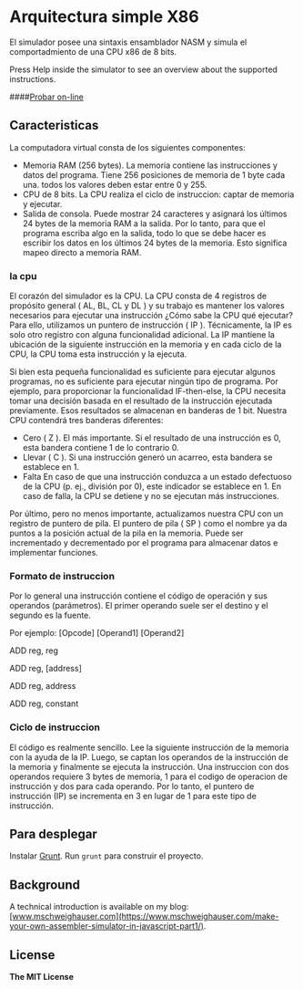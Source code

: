 # Arquitectura simple X86
El simulador posee una sintaxis ensamblador NASM y simula el comportadmiento de una CPU x86 de 8 bits.

Press Help inside the simulator to see an overview about the supported instructions.

####<a href="http://ruiz-jose.github.io/sim-x86/index.html" target="_blank">Probar on-line</a>

## Caracteristicas
La computadora virtual consta de los siguientes componentes:
- Memoria RAM (256 bytes). La memoria contiene las instrucciones y datos del programa. Tiene 256 posiciones de memoria de 1 byte cada una. todos los valores deben estar entre 0 y 255.
- CPU de 8 bits. La CPU realiza el ciclo de instruccion: captar de memoria y ejecutar.
- Salida de consola. Puede mostrar 24 caracteres y asignará los últimos 24 bytes de la memoria RAM a la salida. Por lo tanto, para que el programa escriba algo en la salida, todo lo que se debe hacer es escribir los datos en los últimos 24 bytes de la memoria. Esto significa mapeo directo a memoria RAM.

### la cpu
El corazón del simulador es la CPU. La CPU consta de 4 registros de propósito general ( AL, BL, CL y DL ) y su trabajo es mantener los valores necesarios para ejecutar una instrucción ¿Cómo sabe la CPU qué ejecutar? Para ello, utilizamos un puntero de instrucción ( IP ). Técnicamente, la IP es solo otro registro con alguna funcionalidad adicional. La IP mantiene la ubicación de la siguiente instrucción en la memoria y en cada ciclo de la CPU, la CPU toma esta instrucción y la ejecuta.

Si bien esta pequeña funcionalidad es suficiente para ejecutar algunos programas, no es suficiente para ejecutar ningún tipo de programa. Por ejemplo, para proporcionar la funcionalidad IF-then-else, la CPU necesita tomar una decisión basada en el resultado de la instrucción ejecutada previamente. Esos resultados se almacenan en banderas de 1 bit. Nuestra CPU contendrá tres banderas diferentes:

- Cero ( Z ). El más importante. Si el resultado de una instrucción es 0, esta bandera contiene 1 de lo contrario 0.
- Llevar ( C ). Si una instrucción generó un acarreo, esta bandera se establece en 1.
- Falta En caso de que una instrucción conduzca a un estado defectuoso de la CPU (p. ej., división por 0), este indicador se establece en 1. En caso de falla, la CPU se detiene y no se ejecutan más instrucciones.

Por último, pero no menos importante, actualizamos nuestra CPU con un registro de puntero de pila. El puntero de pila ( SP ) como el nombre ya da puntos a la posición actual de la pila en la memoria. Puede ser incrementado y decrementado por el programa para almacenar datos e implementar funciones.

### Formato de instruccion
Por lo general una instrucción contiene el código de operación y sus operandos (parámetros). El primer operando suele ser el destino y el segundo es la fuente. 

Por ejemplo: 
[Opcode] [Operand1] [Operand2]

ADD     reg,       reg

ADD     reg,       [address]

ADD     reg,       address

ADD     reg,       constant


### Ciclo de instruccion
El código es realmente sencillo. Lee la siguiente instrucción de la memoria con la ayuda de la IP. Luego, se captan los operandos de la instrucción de la memoria y finalmente se ejecuta la instrucción.
Una instruccion con dos operandos requiere 3 bytes de memoria, 1 para el codigo de operacion de instrucción y dos para cada operando. Por lo tanto, el puntero de instrucción (IP) se incrementa en 3 en lugar de 1 para este tipo de instrucción.


## Para desplegar
Instalar <a href="http://www.gruntjs.com/" target="_blank">Grunt</a>.
Run `grunt` para construir el proyecto.

## Background
A technical introduction is available on my blog: [www.mschweighauser.com](https://www.mschweighauser.com/make-your-own-assembler-simulator-in-javascript-part1/).

## License
**The MIT License**
